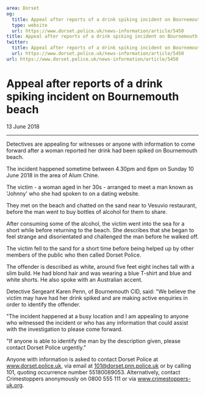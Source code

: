 ```yaml
area: Dorset
og:
  title: Appeal after reports of a drink spiking incident on Bournemouth beach
  type: website
  url: https://www.dorset.police.uk/news-information/article/5450
title: Appeal after reports of a drink spiking incident on Bournemouth beach |
twitter:
  title: Appeal after reports of a drink spiking incident on Bournemouth beach
  url: https://www.dorset.police.uk/news-information/article/5450
url: https://www.dorset.police.uk/news-information/article/5450
```

# Appeal after reports of a drink spiking incident on Bournemouth beach

13 June 2018

* * *

Detectives are appealing for witnesses or anyone with information to come forward after a woman reported her drink had been spiked on Bournemouth beach.

The incident happened sometime between 4.30pm and 6pm on Sunday 10 June 2018 in the area of Alum Chine.

The victim - a woman aged in her 30s - arranged to meet a man known as 'Johnny' who she had spoken to on a dating website.

They met on the beach and chatted on the sand near to Vesuvio restaurant, before the man went to buy bottles of alcohol for them to share.

After consuming some of the alcohol, the victim went into the sea for a short while before returning to the beach. She describes that she began to feel strange and disorientated and challenged the man before he walked off.

The victim fell to the sand for a short time before being helped up by other members of the public who then called Dorset Police.

The offender is described as white, around five feet eight inches tall with a slim build. He had blond hair and was wearing a blue T-shirt and blue and white shorts. He also spoke with an Australian accent.

Detective Sergeant Karen Penn, of Bournemouth CID, said: "We believe the victim may have had her drink spiked and are making active enquiries in order to identify the offender.

"The incident happened at a busy location and I am appealing to anyone who witnessed the incident or who has any information that could assist with the investigation to please come forward.

"If anyone is able to identify the man by the description given, please contact Dorset Police urgently."

Anyone with information is asked to contact Dorset Police at www.dorset.police.uk, via email at 101@dorset.pnn.police.uk or by calling 101, quoting occurrence number 55180089053. Alternatively, contact Crimestoppers anonymously on 0800 555 111 or via www.crimestoppers-uk.org.
